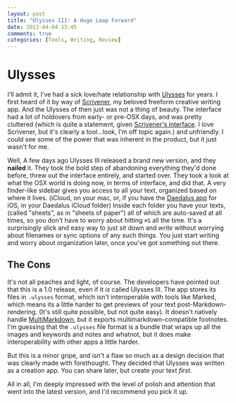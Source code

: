 ```yaml
---
layout: post
title: "Ulysses III: A Huge Leap Forward"
date: 2013-04-04 15:45
comments: true
categories: [Tools, Writing, Review]
---
```


# Ulysses

I'll admit it, I've had a sick love/hate relationship with [Ulysses][1] for years. I first heard of it by way of [Scrivener][2], my beloved freeform creative writing app. And the Ulysses of then just was not a thing of beauty. The interface had a lot of holdovers from early- or pre-OSX days, and was pretty cluttered (which is quite a statement, given [Scrivener's interface][3]. I love Scrivener, but it's clearly a *tool*…look, I'm off topic again.) and unfriendly. I could see some of the power that was inherent in the product, but it just wasn't for me.

Well, A few days ago Ulysses III released a brand new version, and they **nailed** it. They took the bold step of abandoning everything they'd done before, threw out the interface entirely, and started over. They took a look at what the OSX world is doing now, in terms of interface, and did that. A very finder-like sidebar gives you access to all your text, organized based on where it lives. (iCloud, on your mac, or, if you have the [Daedalus app][4] for iOS, in your Daedalus iCloud folder) Inside each folder you have your texts, (called "sheets", as in "sheets of paper") all of which are auto-saved at all times, so you don't have to worry about hitting `⌘S` all the time. It's a surprisingly slick and easy way to just sit down and *write* without worrying about filenames or sync options of any such things. You just start writing and worry about organization later, once you've got something out there. 

## The Cons
It's not all peaches and light, of course. The developers have pointed out that this is a 1.0 release, even if it *is* called Ulysses III. The app stores its files in `.ulysses` format, which isn't interoperable with tools like Marked, which means its a little harder to get previews of your text post-Markdown-rendering. (It's still quite possible, but not quite easy). It doesn't natively handle [MultiMarkdown][5], but it exports multimarkdown-compatible footnotes. I'm guessing that the `.ulysses` file format is a bundle that wraps up all the images and keywords and notes and whatnot, but it does make interoperability with other apps a little harder. 

But this is a minor gripe, and isn't a flaw so much as a design decision that was clearly made with forethought. They decided that Ulysses was written as a creation app. You can share later, but create your text *first*. 

All in all, I'm deeply impressed with the level of polish and attention that went into the latest version, and I'd recommend you pick it up.


[1]:  http://www.ulyssesapp.com/
[2]:  http://www.literatureandlatte.com/scrivener.php
[3]:  http://www.literatureandlatte.com/gfx/ScrivShots/write_structure_revise.jpg
[4]:  http://daedalusapp.com/
[5]:  http://fletcherpenney.net/multimarkdown/
